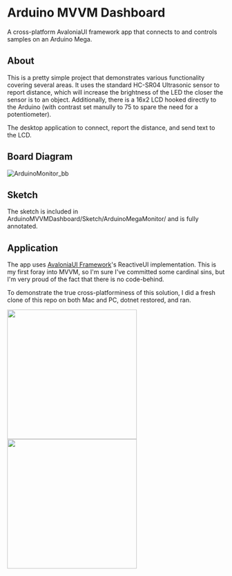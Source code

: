 # Arduino MVVM Dashboard
A cross-platform AvaloniaUI framework app that connects to and controls samples on an Arduino Mega.

## About

This is a pretty simple project that demonstrates various functionality covering several areas. It uses the standard HC-SR04 Ultrasonic sensor to report distance, which will increase the brightness of the LED the closer the sensor is to an object. Additionally, there is a 16x2 LCD hooked directly to the Arduino (with contrast set manully to 75 to spare the need for a potentiometer).

The desktop application to connect, report the distance, and send text to the LCD.

## Board Diagram

![ArduinoMonitor_bb](https://user-images.githubusercontent.com/16778828/110229295-62c34e80-7ed6-11eb-84c9-bcf18a295495.png)

## Sketch

The sketch is included in ArduinoMVVMDashboard/Sketch/ArduinoMegaMonitor/ and is fully annotated.

## Application

The app uses [AvaloniaUI Framework](https://avaloniaui.net/)'s ReactiveUI implementation. This is my first foray into MVVM, so I'm sure I've committed some cardinal sins, but I'm very proud of the fact that there is no code-behind.

To demonstrate the true cross-platforminess of this solution, I did a fresh clone of this repo on both Mac and PC, dotnet restored, and ran.

<img height="300" src="https://user-images.githubusercontent.com/16778828/110264088-70381180-7f86-11eb-83d1-9a035f4a6c20.png">  <img height="300" src="https://user-images.githubusercontent.com/16778828/110263728-8b565180-7f85-11eb-8269-1a198622c35c.png">



